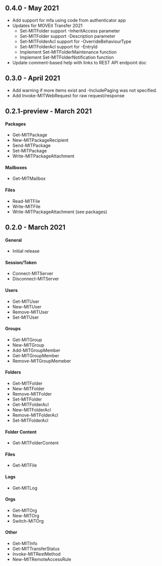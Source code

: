 ## 0.4.0 - May 2021
* Add support for mfa using code from authenticator app
* Updates for MOVEit Transfer 2021
    * Set-MITFolder support -InheritAccess parameter
    * Set-MITFolder support -Description parameter
    * Set-MITFolderAcl support for -OverrideBehaviourType
    * Set-MITFolderAcl support for -EntryId
    * Implement Set-MITFolderMaintenance function
    * Implement Set-MITFolderNotification function
* Update comment-based help with links to REST API endpoint doc
## 0.3.0 - April 2021
* Add warning if more items exist and -IncludePaging was not specified.
* Add Invoke-MITWebRequest for raw request/response
## 0.2.1-preview - March 2021
#### Packages
* Get-MITPackage
* New-MITPackageRecipient
* Send-MITPackage
* Set-MITPackage
* Write-MITPackageAttachment
#### Mailboxes
* Get-MITMailbox
#### Files
* Read-MITFile
* Write-MITFile
* Write-MITPackageAttachment (see packages)
## 0.2.0 - March 2021
#### General
* Initial release
#### Session/Token
* Connect-MITServer
* Disconnect-MITServer
#### Users
* Get-MITUser
* New-MITUser
* Remove-MITUser
* Set-MITUser
#### Groups
* Get-MITGroup
* New-MITGroup
* Add-MITGroupMember
* Get-MITGroupMember
* Remove-MITGroupMemeber
#### Folders
* Get-MITFolder
* New-MITFolder
* Remove-MITFolder
* Set-MITFolder
* Get-MITFolderAcl
* New-MITFolderAcl
* Remove-MITFolderAcl
* Set-MITFolderAcl
#### Folder Content
* Get-MITFolderContent
#### Files
* Get-MITFile
#### Logs
* Get-MITLog
#### Orgs
* Get-MITOrg
* New-MITOrg
* Switch-MITOrg
#### Other
* Get-MITInfo
* Get-MITTransferStatus
* Invoke-MITRestMethod
* New-MITRemoteAccessRule
